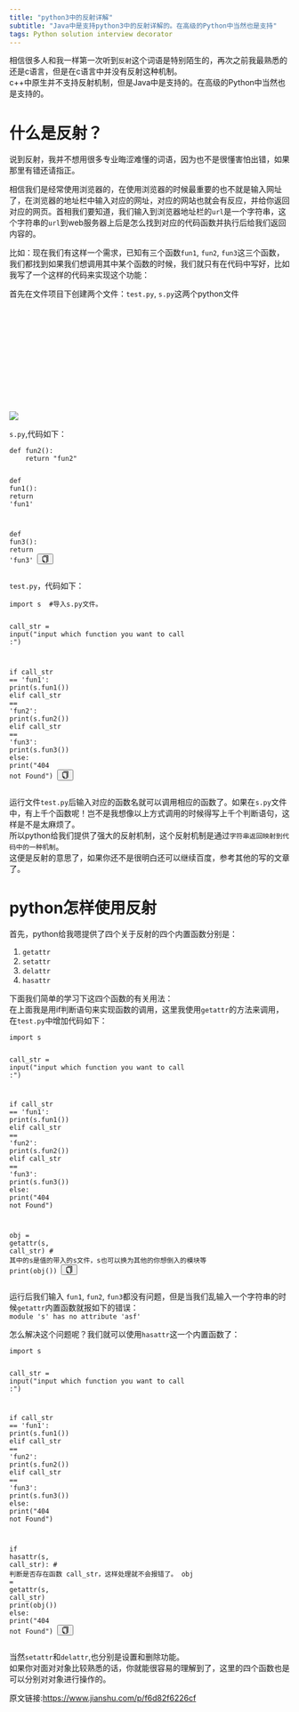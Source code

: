 ```yaml
---
title: "python3中的反射详解"
subtitle: "Java中是支持python3中的反射详解的。在高级的Python中当然也是支持"
tags: Python solution interview decorator
---
```



<p>相信很多人和我一样第一次听到<code>反射</code>这个词语是特别陌生的，再次之前我最熟悉的还是c语言，但是在c语言中并没有反射这种机制。<br>
    c++中原生并不支持反射机制，但是Java中是支持的。在高级的Python中当然也是支持的。</p>
<h1>什么是反射？</h1>
<p>说到反射，我并不想用很多专业晦涩难懂的词语，因为也不是很懂害怕出错，如果那里有错还请指正。</p>
<p>相信我们是经常使用浏览器的，在使用浏览器的时候最重要的也不就是输入网址了，在浏览器的地址栏中输入对应的网址，对应的网站也就会有反应，并给你返回对应的网页。首相我们要知道，我们输入到浏览器地址栏的<code>url</code>是一个字符串，这个字符串的<code>url</code>到web服务器上后是怎么找到对应的代码函数并执行后给我们返回内容的。
</p>
<p>比如：现在我们有这样一个需求，已知有三个函数<code>fun1</code>, <code>fun2</code>, <code>fun3</code>这三个函数，我们都找到如果我们想调用其中某个函数的时候，我们就只有在代码中写好，比如我写了一个这样的代码来实现这个功能：
</p>
<p>首先在文件项目下创建两个文件：<code>test.py</code>, <code>s.py</code>这两个python文件</p>
<div class="image-package">
    <div class="image-container" style="max-width: 700px; max-height: 414px; background-color: transparent;">
        <div class="image-container-fill" style="padding-bottom: 37.3%;"></div>
        <div class="image-view" data-width="1110" data-height="414"><img
                data-original-src="//upload-images.jianshu.io/upload_images/13859457-3c31dd82c446cc0e.png"
                data-original-width="1110" data-original-height="414" data-original-format="image/png"
                data-original-filesize="72108" class="" data-image-index="0" style="cursor: zoom-in;"
                src="//upload-images.jianshu.io/upload_images/13859457-3c31dd82c446cc0e.png?imageMogr2/auto-orient/strip|imageView2/2/w/1110/format/webp">
        </div>
    </div>
    <div class="image-caption"></div>
</div>
<p><code>s.py</code>,代码如下：</p>
<pre class="line-numbers  language-python"><code class="  language-python"><span
        class="token keyword">def</span> <span class="token function">fun2</span><span
        class="token punctuation">(</span><span class="token punctuation">)</span><span
        class="token punctuation">:</span>
    <span class="token keyword">return</span> <span class="token string">"fun2"</span>


<span class="token keyword">def</span> <span class="token function">fun1</span><span
            class="token punctuation">(</span><span class="token punctuation">)</span><span
            class="token punctuation">:</span>
    <span class="token keyword">return</span> <span class="token string">'fun1'</span>


<span class="token keyword">def</span> <span class="token function">fun3</span><span
            class="token punctuation">(</span><span class="token punctuation">)</span><span
            class="token punctuation">:</span>
    <span class="token keyword">return</span> <span class="token string">'fun3'</span>
<span aria-hidden="true"
      class="line-numbers-rows"><span></span><span></span><span></span><span></span><span></span><span></span><span></span><span></span><span></span><span></span></span></code><button
        class="VJbwyy" type="button" aria-label="复制代码"><i aria-label="icon: copy" class="anticon anticon-copy"><svg
        viewBox="64 64 896 896" focusable="false" class="" data-icon="copy" width="1em" height="1em"
        fill="currentColor" aria-hidden="true"><path
        d="M832 64H296c-4.4 0-8 3.6-8 8v56c0 4.4 3.6 8 8 8h496v688c0 4.4 3.6 8 8 8h56c4.4 0 8-3.6 8-8V96c0-17.7-14.3-32-32-32zM704 192H192c-17.7 0-32 14.3-32 32v530.7c0 8.5 3.4 16.6 9.4 22.6l173.3 173.3c2.2 2.2 4.7 4 7.4 5.5v1.9h4.2c3.5 1.3 7.2 2 11 2H704c17.7 0 32-14.3 32-32V224c0-17.7-14.3-32-32-32zM350 856.2L263.9 770H350v86.2zM664 888H414V746c0-22.1-17.9-40-40-40H232V264h432v624z"></path></svg></i></button></pre>
<p><code>test.py</code>，代码如下：</p>
<pre class="line-numbers  language-python"><code class="  language-python"><span class="token keyword">import</span> s  <span
        class="token comment">#导入s.py文件。</span>

call_str <span class="token operator">=</span> <span class="token builtin">input</span><span
            class="token punctuation">(</span><span
            class="token string">"input which function you want to call :"</span><span
            class="token punctuation">)</span>

<span class="token keyword">if</span> call_str <span class="token operator">==</span> <span
            class="token string">'fun1'</span><span class="token punctuation">:</span>
    <span class="token keyword">print</span><span class="token punctuation">(</span>s<span
            class="token punctuation">.</span>fun1<span class="token punctuation">(</span><span
            class="token punctuation">)</span><span class="token punctuation">)</span>
<span class="token keyword">elif</span> call_str <span class="token operator">==</span> <span class="token string">'fun2'</span><span
            class="token punctuation">:</span>
    <span class="token keyword">print</span><span class="token punctuation">(</span>s<span
            class="token punctuation">.</span>fun2<span class="token punctuation">(</span><span
            class="token punctuation">)</span><span class="token punctuation">)</span>
<span class="token keyword">elif</span> call_str <span class="token operator">==</span> <span class="token string">'fun3'</span><span
            class="token punctuation">:</span>
    <span class="token keyword">print</span><span class="token punctuation">(</span>s<span
            class="token punctuation">.</span>fun3<span class="token punctuation">(</span><span
            class="token punctuation">)</span><span class="token punctuation">)</span>
<span class="token keyword">else</span><span class="token punctuation">:</span>
    <span class="token keyword">print</span><span class="token punctuation">(</span><span class="token string">"404 not Found"</span><span
            class="token punctuation">)</span>
<span aria-hidden="true"
      class="line-numbers-rows"><span></span><span></span><span></span><span></span><span></span><span></span><span></span><span></span><span></span><span></span><span></span><span></span></span></code><button
        class="VJbwyy" type="button" aria-label="复制代码"><i aria-label="icon: copy" class="anticon anticon-copy"><svg
        viewBox="64 64 896 896" focusable="false" class="" data-icon="copy" width="1em" height="1em"
        fill="currentColor" aria-hidden="true"><path
        d="M832 64H296c-4.4 0-8 3.6-8 8v56c0 4.4 3.6 8 8 8h496v688c0 4.4 3.6 8 8 8h56c4.4 0 8-3.6 8-8V96c0-17.7-14.3-32-32-32zM704 192H192c-17.7 0-32 14.3-32 32v530.7c0 8.5 3.4 16.6 9.4 22.6l173.3 173.3c2.2 2.2 4.7 4 7.4 5.5v1.9h4.2c3.5 1.3 7.2 2 11 2H704c17.7 0 32-14.3 32-32V224c0-17.7-14.3-32-32-32zM350 856.2L263.9 770H350v86.2zM664 888H414V746c0-22.1-17.9-40-40-40H232V264h432v624z"></path></svg></i></button></pre>
<p>
    运行文件<code>test.py</code>后输入对应的函数名就可以调用相应的函数了。如果在<code>s.py</code>文件中，有上千个函数呢！岂不是我想像以上方式调用的时候得写上千个判断语句，这样是不是太麻烦了。<br>
    所以python给我们提供了强大的反射机制，这个反射机制是通过<code>字符串返回映射到代码中的一种机制</code>。<br>
    这便是反射的意思了，如果你还不是很明白还可以继续百度，参考其他的写的文章了。</p>
<h1>python怎样使用反射</h1>
<p>首先，python给我嗯提供了四个关于反射的四个内置函数分别是：</p>
<ol>
    <li><code>getattr</code></li>
    <li><code>setattr</code></li>
    <li><code>delattr</code></li>
    <li><code>hasattr</code></li>
</ol>
<p>下面我们简单的学习下这四个函数的有关用法：<br>
    在上面我是用if判断语句来实现函数的调用，这里我使用<code>getattr</code>的方法来调用，在<code>test.py</code>中增加代码如下：</p>
<pre class="line-numbers  language-python"><code class="  language-python"><span class="token keyword">import</span> s

call_str <span class="token operator">=</span> <span class="token builtin">input</span><span
            class="token punctuation">(</span><span
            class="token string">"input which function you want to call :"</span><span
            class="token punctuation">)</span>

<span class="token keyword">if</span> call_str <span class="token operator">==</span> <span
            class="token string">'fun1'</span><span class="token punctuation">:</span>
    <span class="token keyword">print</span><span class="token punctuation">(</span>s<span
            class="token punctuation">.</span>fun1<span class="token punctuation">(</span><span
            class="token punctuation">)</span><span class="token punctuation">)</span>
<span class="token keyword">elif</span> call_str <span class="token operator">==</span> <span class="token string">'fun2'</span><span
            class="token punctuation">:</span>
    <span class="token keyword">print</span><span class="token punctuation">(</span>s<span
            class="token punctuation">.</span>fun2<span class="token punctuation">(</span><span
            class="token punctuation">)</span><span class="token punctuation">)</span>
<span class="token keyword">elif</span> call_str <span class="token operator">==</span> <span class="token string">'fun3'</span><span
            class="token punctuation">:</span>
    <span class="token keyword">print</span><span class="token punctuation">(</span>s<span
            class="token punctuation">.</span>fun3<span class="token punctuation">(</span><span
            class="token punctuation">)</span><span class="token punctuation">)</span>
<span class="token keyword">else</span><span class="token punctuation">:</span>
    <span class="token keyword">print</span><span class="token punctuation">(</span><span class="token string">"404 not Found"</span><span
            class="token punctuation">)</span>

obj <span class="token operator">=</span> <span class="token builtin">getattr</span><span
            class="token punctuation">(</span>s<span class="token punctuation">,</span> call_str<span
            class="token punctuation">)</span> <span class="token comment"># 其中的s是值的带入的s文件，s也可以换为其他的你想倒入的模块等</span>
<span class="token keyword">print</span><span class="token punctuation">(</span>obj<span
            class="token punctuation">(</span><span class="token punctuation">)</span><span
            class="token punctuation">)</span>
<span aria-hidden="true"
      class="line-numbers-rows"><span></span><span></span><span></span><span></span><span></span><span></span><span></span><span></span><span></span><span></span><span></span><span></span><span></span><span></span><span></span></span></code><button
        class="VJbwyy" type="button" aria-label="复制代码"><i aria-label="icon: copy" class="anticon anticon-copy"><svg
        viewBox="64 64 896 896" focusable="false" class="" data-icon="copy" width="1em" height="1em"
        fill="currentColor" aria-hidden="true"><path
        d="M832 64H296c-4.4 0-8 3.6-8 8v56c0 4.4 3.6 8 8 8h496v688c0 4.4 3.6 8 8 8h56c4.4 0 8-3.6 8-8V96c0-17.7-14.3-32-32-32zM704 192H192c-17.7 0-32 14.3-32 32v530.7c0 8.5 3.4 16.6 9.4 22.6l173.3 173.3c2.2 2.2 4.7 4 7.4 5.5v1.9h4.2c3.5 1.3 7.2 2 11 2H704c17.7 0 32-14.3 32-32V224c0-17.7-14.3-32-32-32zM350 856.2L263.9 770H350v86.2zM664 888H414V746c0-22.1-17.9-40-40-40H232V264h432v624z"></path></svg></i></button></pre>
<p>运行后我们输入 <code>fun1</code>, <code>fun2</code>, <code>fun3</code>都没有问题，但是当我们乱输入一个字符串的时候<code>getattr</code>内置函数就报如下的错误：<br>
    <code>module 's' has no attribute 'asf'</code></p>
<p>怎么解决这个问题呢？我们就可以使用<code>hasattr</code>这一个内置函数了：</p>
<pre class="line-numbers  language-python"><code class="  language-python"><span class="token keyword">import</span> s

call_str <span class="token operator">=</span> <span class="token builtin">input</span><span
            class="token punctuation">(</span><span
            class="token string">"input which function you want to call :"</span><span
            class="token punctuation">)</span>

<span class="token keyword">if</span> call_str <span class="token operator">==</span> <span
            class="token string">'fun1'</span><span class="token punctuation">:</span>
    <span class="token keyword">print</span><span class="token punctuation">(</span>s<span
            class="token punctuation">.</span>fun1<span class="token punctuation">(</span><span
            class="token punctuation">)</span><span class="token punctuation">)</span>
<span class="token keyword">elif</span> call_str <span class="token operator">==</span> <span class="token string">'fun2'</span><span
            class="token punctuation">:</span>
    <span class="token keyword">print</span><span class="token punctuation">(</span>s<span
            class="token punctuation">.</span>fun2<span class="token punctuation">(</span><span
            class="token punctuation">)</span><span class="token punctuation">)</span>
<span class="token keyword">elif</span> call_str <span class="token operator">==</span> <span class="token string">'fun3'</span><span
            class="token punctuation">:</span>
    <span class="token keyword">print</span><span class="token punctuation">(</span>s<span
            class="token punctuation">.</span>fun3<span class="token punctuation">(</span><span
            class="token punctuation">)</span><span class="token punctuation">)</span>
<span class="token keyword">else</span><span class="token punctuation">:</span>
    <span class="token keyword">print</span><span class="token punctuation">(</span><span class="token string">"404 not Found"</span><span
            class="token punctuation">)</span>

    
<span class="token keyword">if</span> <span class="token builtin">hasattr</span><span class="token punctuation">(</span>s<span
            class="token punctuation">,</span> call_str<span class="token punctuation">)</span><span
            class="token punctuation">:</span>    <span class="token comment"># 判断是否存在函数 call_str，这样处理就不会报错了。</span>
    obj <span class="token operator">=</span> <span class="token builtin">getattr</span><span class="token punctuation">(</span>s<span
            class="token punctuation">,</span> call_str<span class="token punctuation">)</span>
    <span class="token keyword">print</span><span class="token punctuation">(</span>obj<span
            class="token punctuation">(</span><span class="token punctuation">)</span><span
            class="token punctuation">)</span>
<span class="token keyword">else</span><span class="token punctuation">:</span>
    <span class="token keyword">print</span><span class="token punctuation">(</span><span class="token string">"404 not Found"</span><span
            class="token punctuation">)</span>
<span aria-hidden="true"
      class="line-numbers-rows"><span></span><span></span><span></span><span></span><span></span><span></span><span></span><span></span><span></span><span></span><span></span><span></span><span></span><span></span><span></span><span></span><span></span><span></span><span></span></span></code><button
        class="VJbwyy" type="button" aria-label="复制代码"><i aria-label="icon: copy" class="anticon anticon-copy"><svg
        viewBox="64 64 896 896" focusable="false" class="" data-icon="copy" width="1em" height="1em"
        fill="currentColor" aria-hidden="true"><path
        d="M832 64H296c-4.4 0-8 3.6-8 8v56c0 4.4 3.6 8 8 8h496v688c0 4.4 3.6 8 8 8h56c4.4 0 8-3.6 8-8V96c0-17.7-14.3-32-32-32zM704 192H192c-17.7 0-32 14.3-32 32v530.7c0 8.5 3.4 16.6 9.4 22.6l173.3 173.3c2.2 2.2 4.7 4 7.4 5.5v1.9h4.2c3.5 1.3 7.2 2 11 2H704c17.7 0 32-14.3 32-32V224c0-17.7-14.3-32-32-32zM350 856.2L263.9 770H350v86.2zM664 888H414V746c0-22.1-17.9-40-40-40H232V264h432v624z"></path></svg></i></button></pre>
<p>当然<code>setattr</code>和<code>delattr</code>,也分别是设置和删除功能。<br>
    如果你对面对对象比较熟悉的话，你就能很容易的理解到了，这里的四个函数也是可以分别对对象进行操作的。</p>
    

原文链接:https://www.jianshu.com/p/f6d82f6226cf